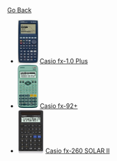 [Go Back](../)


- <img src="../calculators/Casio_fx-1.0_Plus/render.jpg" height="100"> [Casio fx-1.0 Plus](../calculators/Casio_fx-1.0_Plus/page.md)
- <img src="../calculators/Casio_fx-92+/render.jpg" height="100"> [Casio fx-92+](../calculators/Casio_fx-92+/page.md)
- <img src="../calculators/Casio_fx-260_SOLAR_II/render.jpg" height="100"> [Casio fx-260 SOLAR II](../calculators/Casio_fx-260_SOLAR_II/page.md)
